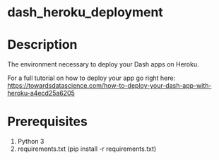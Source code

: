 # dash_heroku_deployment

# Description
The environment necessary to deploy your Dash apps on Heroku.

For a full tutorial on how to deploy your app go right here: https://towardsdatascience.com/how-to-deploy-your-dash-app-with-heroku-a4ecd25a6205

# Prerequisites
1. Python 3
2. requirements.txt (pip install -r requirements.txt)
